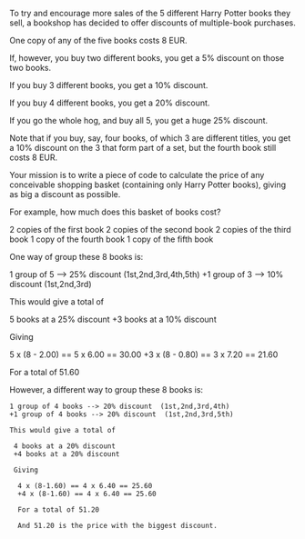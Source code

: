 

To try and encourage more sales of the 5 different Harry Potter books they sell, a bookshop has decided to offer discounts of multiple-book purchases.

One copy of any of the five books costs 8 EUR.

If, however, you buy two different books, you get a 5% discount on those two books.

If you buy 3 different books, you get a 10% discount.

If you buy 4 different books, you get a 20% discount.

If you go the whole hog, and buy all 5, you get a huge 25% discount.

Note that if you buy, say, four books, of which 3 are different titles, you get a 10% discount on the 3 that form part of a set, but the fourth book still costs 8 EUR.

Your mission is to write a piece of code to calculate the price of any conceivable shopping basket (containing only Harry Potter books), giving as big a discount as possible.

For example, how much does this basket of books cost?

2 copies of the first book
2 copies of the second book
2 copies of the third book
1 copy of the fourth book
1 copy of the fifth book

One way of group these 8 books is:

 1 group of 5 --> 25% discount (1st,2nd,3rd,4th,5th)
 +1 group of 3 --> 10% discount (1st,2nd,3rd)

 This would give a total of

  5 books at a 25% discount
  +3 books at a 10% discount

  Giving

   5 x (8 - 2.00) == 5 x 6.00 == 30.00
   +3 x (8 - 0.80) == 3 x 7.20 == 21.60

   For a total of 51.60

   However, a different way to group these 8 books is:

    1 group of 4 books --> 20% discount  (1st,2nd,3rd,4th)
    +1 group of 4 books --> 20% discount  (1st,2nd,3rd,5th)

    This would give a total of

     4 books at a 20% discount
     +4 books at a 20% discount

     Giving

      4 x (8-1.60) == 4 x 6.40 == 25.60
      +4 x (8-1.60) == 4 x 6.40 == 25.60

      For a total of 51.20

      And 51.20 is the price with the biggest discount.

